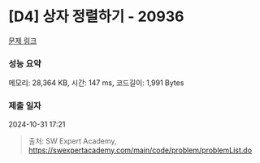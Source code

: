 # [D4] 상자 정렬하기 - 20936 

[문제 링크](https://swexpertacademy.com/main/code/problem/problemDetail.do?contestProbId=AY9QUhl6cfQDFAVF) 

### 성능 요약

메모리: 28,364 KB, 시간: 147 ms, 코드길이: 1,991 Bytes

### 제출 일자

2024-10-31 17:21



> 출처: SW Expert Academy, https://swexpertacademy.com/main/code/problem/problemList.do